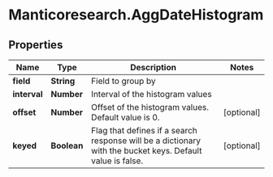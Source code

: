 # Manticoresearch.AggDateHistogram

## Properties

Name | Type | Description | Notes
------------ | ------------- | ------------- | -------------
**field** | **String** | Field to group by | 
**interval** | **Number** | Interval of the histogram values | 
**offset** | **Number** | Offset of the histogram values. Default value is 0. | [optional] 
**keyed** | **Boolean** | Flag that defines if a search response will be a dictionary with the bucket keys. Default value is false. | [optional] 


